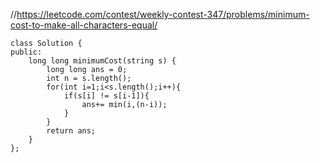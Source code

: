//https://leetcode.com/contest/weekly-contest-347/problems/minimum-cost-to-make-all-characters-equal/

```
class Solution {
public:
    long long minimumCost(string s) {
        long long ans = 0;
        int n = s.length();
        for(int i=1;i<s.length();i++){
            if(s[i] != s[i-1]){
                ans+= min(i,(n-i));
            }
        }
        return ans;
    }
};
